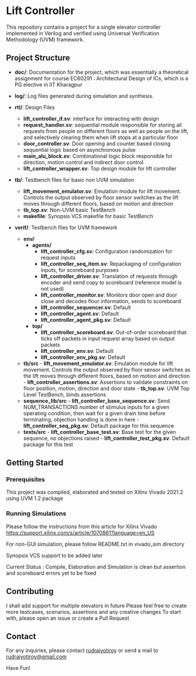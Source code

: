 # Lift Controller

This repository contains a project for a single elevator controller implemented in Verilog and verified using Universal Verification Methodology (UVM) framework.

## Project Structure

- **doc/**: Documentation for the project, which was essentially a theoretical assignment for course EC60291 : Architectural Design of ICs, which is a PG elective in IIT Kharagpur
- **log/**: Log files generated during simulation and synthesis.
- **rtl/**: Design Files
    - **lift_controller_if.sv**: interface for interacting with design
    - **request_handler.sv**: sequential module responsible for storing all requests from people on different floors as well as people on the lift, and selectively clearing them when lift stops at a particular floor
    - **door_controller.sv**: Door opening and counter based closing sequential logic based on asynchronous pulse
    - **main_alu_block.sv**: Combinational logic block responsible for direction, motion control and indirect door control
    - **lift_controller_wrapper.sv**: Top design module for lift controller

- **tb/**: Testbench files for basic non UVM simulation
    - **lift_movement_emulator.sv**: Emulation module for lift movement. Controls the output observed by floor sensor switches as the lift moves through different floors, based on motion and direction
    - **tb_top.sv**: Non-UVM basic TestBench
    - **makefile**: Synopsis VCS makefile for basic TestBench

- **verif/**: Testbench files for UVM framework
    - **env/**
        - **agents/**
            - **lift_controller_cfg.sv**: Configuration randomization for request inputs
            - **lift_controller_seq_item.sv**: Repackaging of configuration inputs, for scoreboard purposes
            - **lift_controller_driver.sv**: Translation of requests through encoder and send copy to scoreboard (reference model is not used)
            - **lift_controller_monitor.sv**: Monitors door open and door close and decodes floor information, sends to scoreboard
            - **lift_controller_sequencer.sv**: Default
            - **lift_controller_agent.sv**: Default
            - **lift_controller_agent_pkg.sv**: Default
        - **top/**
            - **lift_controller_scoreboard.sv**: Out-of-order scoreboard that ticks off packets in input request array based on output packets
            - **lift_controller_env.sv**: Default
            - **lift_controller_env_pkg.sv**: Default
    - **tb/src**
            - **lift_movement_emulator.sv**: Emulation module for lift movement. Controls the output observed by floor sensor switches as the lift moves through different floors, based on motion and direction
            - **lift_controller_assertions.sv**: Assertions to validate constraints on floor position, motion, direction and door state
            - **tb_top.sv**: UVM Top Level TestBench, binds assertions
    - **sequence_lib/src**
            - **lift_controller_base_sequence.sv**: Send NUM_TRANSACTIONS number of stimulus inputs for a given operating condition, then wait for a given drain time before terminating, objection handling is done in here
            - **lift_controller_seq_pkg.sv**: Default package for this sequence
    - **tests/src**
            - **lift_controller_base_test.sv**: Base test for the given sequence, no objections raised
            - **lift_controller_test_pkg.sv**: Default package for this test

## Getting Started

### Prerequisites

This project was compiled, elaborated and tested on Xilinx Vivado 2021.2 using UVM 1.2 package

### Running Simulations

Please follow the instructions from this article for Xilinx Vivado
https://support.xilinx.com/s/article/1070861?language=en_US

For non-GUI simulation, please follow README.txt in vivado_sim directory

Synopsis VCS support to be added later

Current Status : Compile, Elaboration and Simulation is clean but assertion and scoreboard errors yet to be fixed

## Contributing

I shall add support for multiple elevators in future
Please feel free to create more testcases, scenarios, assertions and any creative changes
To start with, please open an issue or create a Pull Request

## Contact

For any inquiries, please contact [rudrajyotiroy](https://github.com/rudrajyotiroy) or send a mail to rudrajyotiroy@gmail.com

Have Fun!
